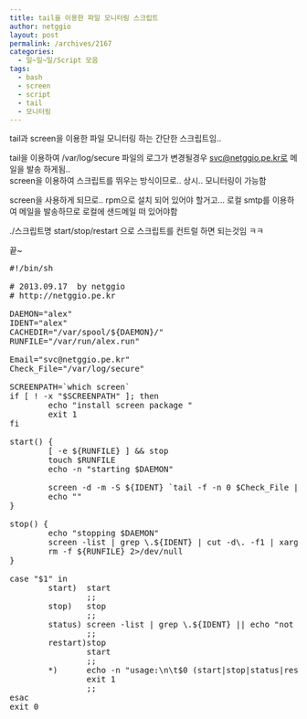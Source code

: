 ```yaml
---
title: tail을 이용한 파일 모니터링 스크립트
author: netggio
layout: post
permalink: /archives/2167
categories:
  - 일~일~일/Script 모음
tags:
  - bash
  - screen
  - script
  - tail
  - 모니터링
---
```

tail과 screen을 이용한 파일 모니터링 하는 간단한 스크립트임..

tail을 이용하여 /var/log/secure 파일의 로그가 변경될경우 svc@netggio.pe.kr로 메일을 발송 하게됨..  
screen을 이용하여 스크립트를 뛰우는 방식이므로.. 상시.. 모니터링이 가능함

screen을 사용하게 되므로.. rpm으로 설치 되어 있어야 할거고&#8230; 로컬 smtp를 이용하여 메일을 발송하므로 로컬에 샌드메일 떠 있어야함

./스크립트명 start/stop/restart 으로 스크립트를 컨트럴 하면 되는것임 ㅋㅋ

끝~

<pre class="brush:bash">#!/bin/sh

# 2013.09.17  by netggio
# http://netggio.pe.kr

DAEMON="alex"
IDENT="alex"
CACHEDIR="/var/spool/${DAEMON}/"
RUNFILE="/var/run/alex.run"

Email="svc@netggio.pe.kr"
Check_File="/var/log/secure"

SCREENPATH=`which screen`
if [ ! -x "$SCREENPATH" ]; then
        echo "install screen package "
        exit 1
fi

start() {
        [ -e ${RUNFILE} ] && stop
        touch $RUNFILE
        echo -n "starting $DAEMON"

        screen -d -m -S ${IDENT} `tail -f -n 0 $Check_File | { (while read; do echo "$REPLY" | mailx -s "testmail" "$Email"  ; done ) }`  &
        echo ""
}

stop() {
        echo "stopping $DAEMON"
        screen -list | grep \.${IDENT} | cut -d\. -f1 | xargs -r kill -9 screen -wipe &gt; /dev/null 2&gt;&1
        rm -f ${RUNFILE} 2&gt;/dev/null
}

case "$1" in
        start)  start
                ;;
        stop)   stop
                ;;
        status) screen -list | grep \.${IDENT} || echo "not running"
                ;;
        restart)stop
                start
                ;;
        *)      echo -n "usage:\n\t$0 (start|stop|status|restart)\n"
                exit 1
                ;;
esac
exit 0</pre>

&nbsp;